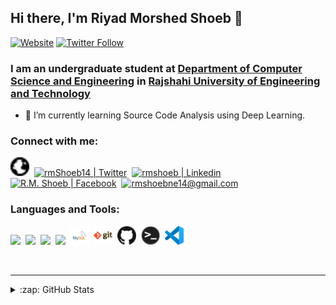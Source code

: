 ## Hi there, I'm Riyad Morshed Shoeb 👋

[![Website](https://img.shields.io/website?label=rmshoeb.github.io&url=https%3A%2F%2Frmshoeb.github.io)](https://rmshoeb.github.io/)
[![Twitter Follow](https://img.shields.io/twitter/follow/rmShoeb14?color=1DA1F2&logo=twitter)](https://twitter.com/intent/follow?original_referer=https%3A%2F%2Fgithub.com%2FrmShoeb&screen_name=rmShoeb14)
<!-- ![GitHub followers](https://img.shields.io/github/followers/rmShoeb?style=social) -->

### I am an undergraduate student at [Department of Computer Science and Engineering][ruet-cse] in [Rajshahi University of Engineering and Technology][ruet]

<!-- - 🔭👯  -->
- 🌱 I’m currently learning Source Code Analysis using Deep Learning.
<!-- - 🥅 2020 Goals: Contribute more to Open Source projects -->

### Connect with me:

[<img alt="rmshoeb.github.io" width="30px" src="https://raw.githubusercontent.com/iconic/open-iconic/master/svg/globe.svg" />][website]&nbsp;
[<img alt="rmShoeb14 | Twitter" width="30px" src="https://cdn.jsdelivr.net/npm/simple-icons@v3/icons/twitter.svg" />][twitter]&nbsp;
[<img src="https://img.icons8.com/cute-clipart/30/000000/linkedin.png" alt="rmshoeb | Linkedin"/>][linkedin]&nbsp;
[<img src="https://img.icons8.com/cute-clipart/30/000000/facebook-new.png" alt="R.M. Shoeb | Facebook"/>][facebook]&nbsp;
[<img src="https://img.icons8.com/fluent/30/000000/gmail.png" alt="rmshoebne14@gmail.com"/>][email]
<br />

### Languages and Tools:

<img src="https://img.icons8.com/color/30/000000/html-5.png"/>&nbsp;
<img src="https://img.icons8.com/color/30/000000/c-programming.png"/>&nbsp;
<img src="https://img.icons8.com/color/30/000000/c-plus-plus-logo.png"/>&nbsp;
<img src="https://img.icons8.com/color/30/000000/python.png"/>&nbsp;
<img alt="MySQL" width="30px" src="https://raw.githubusercontent.com/github/explore/80688e429a7d4ef2fca1e82350fe8e3517d3494d/topics/mysql/mysql.png" />&nbsp;
<img alt="Git" width="30px" src="https://raw.githubusercontent.com/github/explore/80688e429a7d4ef2fca1e82350fe8e3517d3494d/topics/git/git.png" />&nbsp;
<img alt="GitHub" width="30px" src="https://raw.githubusercontent.com/github/explore/78df643247d429f6cc873026c0622819ad797942/topics/github/github.png" />&nbsp;
<img alt="Terminal" width="30px" src="https://raw.githubusercontent.com/github/explore/80688e429a7d4ef2fca1e82350fe8e3517d3494d/topics/terminal/terminal.png" />&nbsp;
<img alt="Visual Studio Code" width="30px" src="https://raw.githubusercontent.com/github/explore/80688e429a7d4ef2fca1e82350fe8e3517d3494d/topics/visual-studio-code/visual-studio-code.png" />&nbsp;
<!-- <img src="https://img.icons8.com/nolan/30/java-coffee-cup-logo.png"/>&nbsp;
<img src="https://img.icons8.com/offices/30/000000/php-logo.png"/>&nbsp;
<img src="https://img.icons8.com/color/30/000000/css3.png"/>&nbsp; -->
<br />

---

<details>
  <summary>:zap: GitHub Stats</summary>

  <img align="left" alt="rmShoeb's GitHub Stats" src="https://github-readme-stats.vercel.app/api?username=rmShoeb&show_icons=true&hide_border=true" />

</details>

<!-- <details> -->
  <!-- <summary>:zap: Recent GitHub Activity</summary> -->
<!--START_SECTION:activity-->
<!-- 1. 🗣 Commented on [#1](https://github.com/codeSTACKr/portfolio-sass/issues/1) in [codeSTACKr/portfolio-sass](https://github.com/codeSTACKr/portfolio-sass)
1. 🎉 Merged PR [#1](https://github.com/codeSTACKr/portfolio-sass/pull/1) in [codeSTACKr/portfolio-sass](https://github.com/codeSTACKr/portfolio-sass)
2. 🗣 Commented on [#10](https://github.com/codeSTACKr/codestackr-vscode-theme/issues/10) in [codeSTACKr/codestackr-vscode-theme](https://github.com/codeSTACKr/codestackr-vscode-theme)
3. 🗣 Commented on [#11](https://github.com/codeSTACKr/codestackr-vscode-theme/issues/11) in [codeSTACKr/codestackr-vscode-theme](https://github.com/codeSTACKr/codestackr-vscode-theme)
4. ❌ Closed PR [#1](https://github.com/codeSTACKr/spotify-now-playing/pull/1) in [codeSTACKr/spotify-now-playing](https://github.com/codeSTACKr/spotify-now-playing) -->
<!--END_SECTION:activity-->
<!-- </details> -->

[ruet]: https://www.ruet.ac.bd
[ruet-cse]: https://www.cse.ruet.ac.bd/
[website]: https://rmshoeb.github.io/
[twitter]: https://twitter.com/rmShoeb14
[linkedin]: https://linkedin.com/in/rmshoeb
[facebook]: https://facebook.com/rmShoeb14
[email]: mailto:rmshoebne14@gmail.com
<!-- [youtube]: https://youtube.com/codeSTACKr -->
